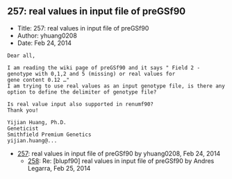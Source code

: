 ## 257: real values in input file of preGSf90

- Title: 257: real values in input file of preGSf90
- Author: yhuang0208
- Date: Feb 24, 2014
```
Dear all, 

I am reading the wiki page of preGSf90 and it says " Field 2 - genotype with 0,1,2 and 5 (missing) or real values for
gene content 0.12 …"
I am trying to use real values as an input genotype file, is there any option to define the delimiter of genotype file?
 
Is real value input also supported in renumf90? 
Thank you!

Yijian Huang, Ph.D.
Geneticist
Smithfield Premium Genetics
yijian.huang@...
```

- [257](0257.md): real values in input file of preGSf90 by yhuang0208, Feb 24, 2014
    - [258](0258.md): Re: [blupf90] real values in input file of preGSf90 by Andres Legarra, Feb 25, 2014

